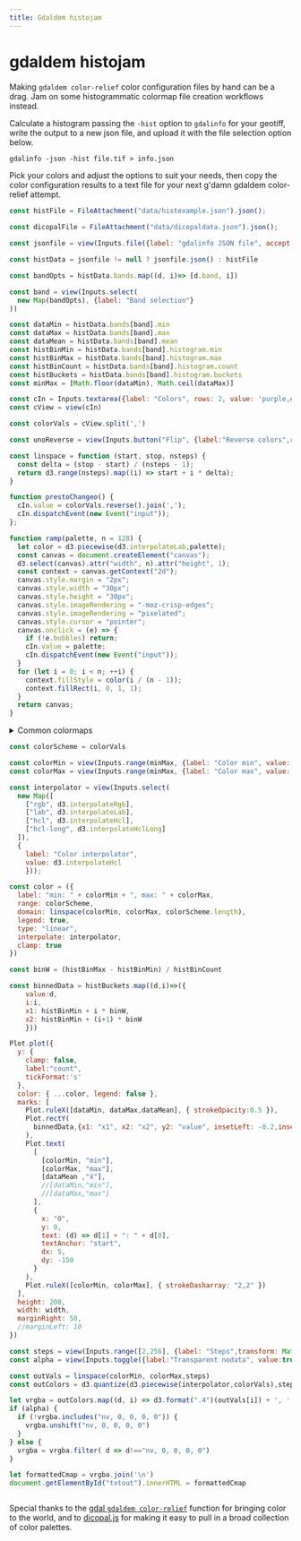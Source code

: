 ```yaml
---
title: Gdaldem histojam
---
```

# gdaldem histojam

Making `gdaldem color-relief` color configuration files by hand can be a drag. Jam on some histogrammatic colormap file creation workflows instead.  

Calculate a histogram passing the `-hist` option to `gdalinfo` for your geotiff, write the output to a new json file, and upload it with the file selection option below. 
```md
gdalinfo -json -hist file.tif > info.json
```
Pick your colors and adjust the options to suit your needs, then copy the color configuration results to a text file for your next g'damn gdaldem color-relief attempt. 
```js
const histFile = FileAttachment("data/histexample.json").json();
```
```js
const dicopalFile = FileAttachment("data/dicopaldata.json").json();
```

```js
const jsonfile = view(Inputs.file({label: "gdalinfo JSON file", accept: ".json"}));
```

```js
const histData = jsonfile != null ? jsonfile.json() : histFile
```
```js
const bandOpts = histData.bands.map((d, i)=> [d.band, i])
```
```js
const band = view(Inputs.select(
  new Map(bandOpts), {label: "Band selection"}
))
```

```js
const dataMin = histData.bands[band].min
const dataMax = histData.bands[band].max
const dataMean = histData.bands[band].mean
const histBinMin = histData.bands[band].histogram.min
const histBinMax = histData.bands[band].histogram.max
const histBinCount = histData.bands[band].histogram.count
const histBuckets = histData.bands[band].histogram.buckets
const minMax = [Math.floor(dataMin), Math.ceil(dataMax)]

```
```js
const cIn = Inputs.textarea({label: "Colors", rows: 2, value: 'purple,#ED2A24'}); 
const cView = view(cIn)
```

```js
const colorVals = cView.split(',')
```

```js
const unoReverse = view(Inputs.button("Flip", {label:"Reverse colors",reduce:prestoChangeo}))

```
```js
const linspace = function (start, stop, nsteps) {
  const delta = (stop - start) / (nsteps - 1);
  return d3.range(nsteps).map((i) => start + i * delta);
}

function prestoChangeo() {
  cIn.value = colorVals.reverse().join(',');
  cIn.dispatchEvent(new Event("input"));
};

function ramp(palette, n = 128) {
  let color = d3.piecewise(d3.interpolateLab,palette);
  const canvas = document.createElement("canvas");
  d3.select(canvas).attr("width", n).attr("height", 1);
  const context = canvas.getContext("2d");
  canvas.style.margin = "2px";
  canvas.style.width = "30px";
  canvas.style.height = "30px";
  canvas.style.imageRendering = "-moz-crisp-edges";
  canvas.style.imageRendering = "pixelated";
  canvas.style.cursor = "pointer";
  canvas.onclick = (e) => {
    if (!e.bubbles) return;
    cIn.value = palette;
    cIn.dispatchEvent(new Event("input"));
  }
  for (let i = 0; i < n; ++i) {
    context.fillStyle = color(i / (n - 1));
    context.fillRect(i, 0, 1, 1);
  }
  return canvas;
}

```

<details>
  <summary>Common colormaps</summary>
  
 
```js
const cmapFilter = view(Inputs.checkbox(["sequential","diverging"],{label:"Filter colormaps",value:["sequential","diverging"]}))
```
```js
const selection = dicopalFile.filter(d => cmapFilter.includes(d.type))
```
```js
{
  const m = document.createElement("div")
  selection.forEach(d => m.appendChild(ramp(d.colors)))
  display(m);
}
```

</details>


```js
const colorScheme = colorVals
```
```js
const colorMin = view(Inputs.range(minMax, {label: "Color min", value: minMax[0], step: 0.01}));
const colorMax = view(Inputs.range(minMax, {label: "Color max", value: minMax[1], step: 0.01}));

const interpolator = view(Inputs.select(
  new Map([
    ["rgb", d3.interpolateRgb],
    ["lab", d3.interpolateLab],
    ["hcl", d3.interpolateHcl],
    ["hcl-long", d3.interpolateHclLong]
  ]),
  {
    label: "Color interpolator",
    value: d3.interpolateHcl
    }));

```
```js
const color = ({
  label: "min: " + colorMin + ", max: " + colorMax,
  range: colorScheme,
  domain: linspace(colorMin, colorMax, colorScheme.length),
  legend: true,
  type: "linear",
  interpolate: interpolator,
  clamp: true
})
```

```js
const binW = (histBinMax - histBinMin) / histBinCount

const binnedData = histBuckets.map((d,i)=>({
    value:d,
    i:i,
    x1: histBinMin + i * binW,
    x2: histBinMin + (i+1) * binW
    }))
```

```js
Plot.plot({
  y: {
    clamp: false,
    label:"count",
    tickFormat:'s'
  },
  color: { ...color, legend: false },
  marks: [
    Plot.ruleX([dataMin, dataMax,dataMean], { strokeOpacity:0.5 }),
    Plot.rectY(
      binnedData,{x1: "x1", x2: "x2", y2: "value", insetLeft: -0.2,insetRight: -0.2, fill:"x1"}
    ),
    Plot.text(
      [
        [colorMin, "min"],
        [colorMax, "max"],
        [dataMean ,"x̄"],
        //[dataMin,"min"],
        //[dataMax,"max"]
      ],
      {
        x: "0",
        y: 0,
        text: (d) => d[1] + ": " + d[0],
        textAnchor: "start",
        dx: 5,
        dy: -150
      }
    ),
    Plot.ruleX([colorMin, colorMax], { strokeDasharray: "2,2" })
  ],
  height: 200,
  width: width,
  marginRight: 50,
  //marginLeft: 10
})

```


```js
const steps = view(Inputs.range([2,256], {label: "Steps",transform: Math.sqrt, value: 11, step: 1}));
const alpha = view(Inputs.toggle({label:"Transparent nodata", value:true}))
```


```js
const outVals = linspace(colorMin, colorMax,steps)
const outColors = d3.quantize(d3.piecewise(interpolator,colorVals),steps) 

let vrgba = outColors.map((d, i) => d3.format(".4")(outVals[i]) + ', ' + d.replace("rgb(", "").replace(")", ", 255"))
if (alpha) {
  if (!vrgba.includes("nv, 0, 0, 0, 0")) {
    vrgba.unshift("nv, 0, 0, 0, 0")
  }
} else {
  vrgba = vrgba.filter( d => d!=="nv, 0, 0, 0, 0")
}

let formattedCmap = vrgba.join('\n')
document.getElementById("txtout").innerHTML = formattedCmap
```

<pre id="txtout"></pre>

Special thanks to the [gdal `gdaldem color-relief`](https://gdal.org/en/latest/programs/gdaldem.html#color-relief) function for bringing color to the world, and to [dicopal.js](https://github.com/riatelab/dicopal.js) for making it easy to pull in a broad collection of color palettes.  
